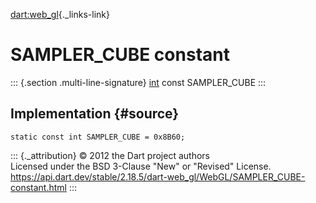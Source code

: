 [dart:web\_gl](../../dart-web_gl/dart-web_gl-library){._links-link}

SAMPLER\_CUBE constant
======================

::: {.section .multi-line-signature}
[int](../../dart-core/int-class) const SAMPLER\_CUBE
:::

Implementation {#source}
--------------

``` {.language-dart data-language="dart"}
static const int SAMPLER_CUBE = 0x8B60;
```

::: {._attribution}
© 2012 the Dart project authors\
Licensed under the BSD 3-Clause \"New\" or \"Revised\" License.\
<https://api.dart.dev/stable/2.18.5/dart-web_gl/WebGL/SAMPLER_CUBE-constant.html>
:::
